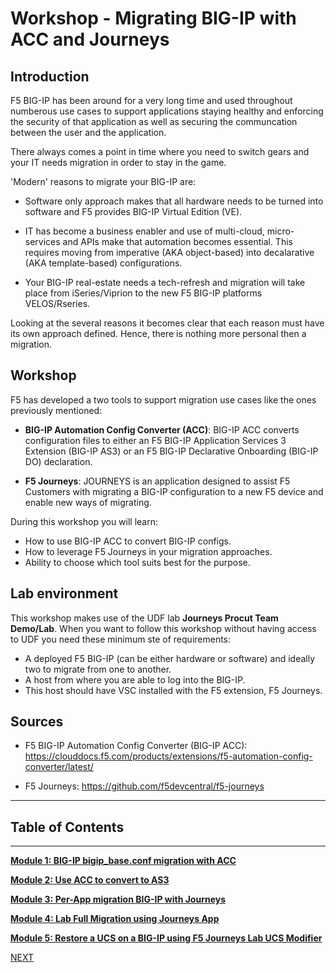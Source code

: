 # Workshop - Migrating BIG-IP with ACC and Journeys

## Introduction
F5 BIG-IP has been around for a very long time and used throughout numberous use cases to support applications staying healthy and enforcing the security of that application as well as securing the communcation between the user and the application.

There always comes a point in time where you need to switch gears and your IT needs migration in order to stay in the game.

'Modern' reasons to migrate your BIG-IP are:

* Software only approach makes that all hardware needs to be turned into software and F5 provides BIG-IP Virtual Edition (VE).

* IT has become a business enabler and use of multi-cloud, micro-services and APIs make that automation becomes essential. This requires moving from imperative (AKA object-based) into decalarative (AKA template-based) configurations.

* Your BIG-IP real-estate needs a tech-refresh and migration will take place from iSeries/Viprion to the new F5 BIG-IP platforms VELOS/Rseries.

Looking at the several reasons it becomes clear that each reason must have its own approach defined. Hence, there is nothing more personal then a migration.

## Workshop
F5 has developed a two tools to support migration use cases like the ones previously mentioned:

* **BIG-IP Automation Config Converter (ACC)**: 
BIG-IP ACC converts configuration files to either an F5 BIG-IP Application Services 3 Extension (BIG-IP AS3)
or an F5 BIG-IP Declarative Onboarding (BIG-IP DO) declaration.

* **F5 Journeys**: JOURNEYS is an application designed to assist F5 Customers with migrating a BIG-IP configuration to a new F5 device and enable new ways of migrating.

During this workshop you will learn:

* How to use BIG-IP ACC to convert BIG-IP configs.
* How to leverage F5 Journeys in your migration approaches.
* Ability to choose which tool suits best for the purpose.

## Lab environment
This workshop makes use of the UDF lab **Journeys Procut Team Demo/Lab**. When you want to follow this workshop without having access to UDF you need these minimum ste of requirements:

* A deployed F5 BIG-IP (can be either hardware or software) and ideally two to migrate from one to another.
* A host from where you are able to log into the BIG-IP.
* This host should have VSC installed with the F5 extension, F5 Journeys.

## Sources
* F5 BIG-IP Automation Config Converter (BIG-IP ACC): https://clouddocs.f5.com/products/extensions/f5-automation-config-converter/latest/

* F5 Journeys: https://github.com/f5devcentral/f5-journeys

**********************************
## Table of Contents
**********************************

**[Module 1: BIG-IP bigip_base.conf migration with ACC](docs/module_1.md)**

**[Module 2: Use ACC to convert to AS3](docs/module_2.md)**

**[Module 3: Per-App migration BIG-IP with Journeys](docs/module_3.md)**

**[Module 4: Lab Full Migration using Journeys App](docs/module_4.md)**

**[Module 5: Restore a UCS on a BIG-IP using F5 Journeys Lab UCS Modifier](docs/module_5.md)**


[NEXT](/docs/module_1.md)
